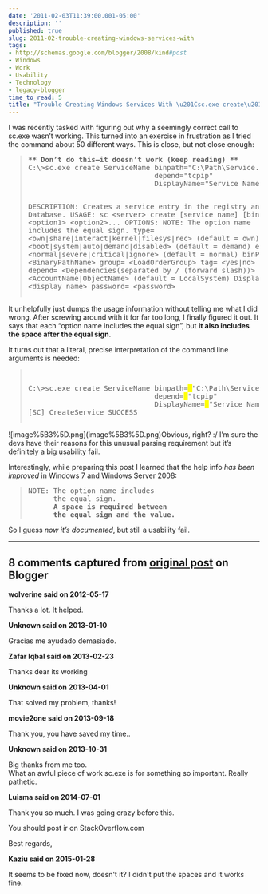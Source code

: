 ```yaml
---
date: '2011-02-03T11:39:00.001-05:00'
description: ''
published: true
slug: 2011-02-trouble-creating-windows-services-with
tags:
- http://schemas.google.com/blogger/2008/kind#post
- Windows
- Work
- Usability
- Technology
- legacy-blogger
time_to_read: 5
title: "Trouble Creating Windows Services With \u201Csc.exe create\u201D"
---
```


<p>I was recently tasked with figuring out why a seemingly correct call to sc.exe wasn’t working. This turned into an exercise in frustration as I tried the command about 50 different ways. This is close, but not close enough:</p>
<blockquote>   <pre><strong>** Don’t do this—it doesn’t work (keep reading) **
</strong>C:\&gt;sc.exe create ServiceName binpath=&quot;C:\Path\Service.exe -args&quot;
                              depend=&quot;tcpip&quot;
                              DisplayName=&quot;Service Name&quot;

DESCRIPTION: Creates a service entry in the registry and Service Database.
USAGE: sc &lt;server&gt; create [service name] [binPath= ] &lt;option1&gt; &lt;option2&gt;...
OPTIONS:
NOTE: The option name includes the equal sign.
 type= &lt;own|share|interact|kernel|filesys|rec&gt;
       (default = own)
 start= &lt;boot|system|auto|demand|disabled&gt;
       (default = demand)
 error= &lt;normal|severe|critical|ignore&gt;
       (default = normal)
 binPath= &lt;BinaryPathName&gt;
 group= &lt;LoadOrderGroup&gt;
 tag= &lt;yes|no&gt;
 depend= &lt;Dependencies(separated by / (forward slash))&gt;
 obj= &lt;AccountName|ObjectName&gt;
       (default = LocalSystem)
 DisplayName= &lt;display name&gt;
 password= &lt;password&gt;</pre>
</blockquote>

<p>It unhelpfully just dumps the usage information without telling me what I did wrong. After screwing around with it for far too long, I finally figured it out. It says that each “option name includes the equal sign”, but <strong>it also includes the space after the equal sign</strong>.</p>

<p>It turns out that a literal, precise interpretation of the command line arguments is needed:</p>

<blockquote>
  <pre><p>
C:\&gt;sc.exe create ServiceName binpath=<font style="background-color: #ffff00;"> </font>&quot;C:\Path\Service.exe -args&quot; 
                              depend=<font style="background-color: #ffff00;"> </font>&quot;tcpip&quot; 
                              DisplayName=<font style="background-color: #ffff00;"> </font>&quot;Service Name&quot;
[SC] CreateService SUCCESS
</p></pre>
</blockquote>

<p>![image%5B3%5D.png](image%5B3%5D.png)Obvious, right? :/ I’m sure the devs have their reasons for this unusual parsing requirement but it’s definitely a big usability fail.</p>

<p>Interestingly, while preparing this post I learned that the help info <em>has been improved</em> in Windows 7 and Windows Server 2008:</p>

<blockquote>
  <pre>NOTE: The option name includes 
      the equal sign.
      <strong>A space is required between 
      the equal sign and the value.</strong></pre>
</blockquote>

<p>So I guess <em>now it’s documented</em>, but still a usability fail.</p>

---

## 8 comments captured from [original post](https://blog.wassupy.com/2011/02/trouble-creating-windows-services-with.html) on Blogger

**wolverine said on 2012-05-17**

Thanks a lot. It helped.

**Unknown said on 2013-01-10**

Gracias me ayudado demasiado.

**Zafar Iqbal said on 2013-02-23**

Thanks dear  its working 



**Unknown said on 2013-04-01**

That solved my problem, thanks!

**movie2one said on 2013-09-18**

Thank you, you have saved my time..

**Unknown said on 2013-10-31**

Big thanks from me too.<br />What an awful piece of work sc.exe is for something so important. Really pathetic.

**Luisma said on 2014-07-01**

Thank you so much. I was going crazy before this.

You should post ir on StackOverflow.com

Best regards,

**Kaziu said on 2015-01-28**

It seems to be fixed now, doesn't it? I didn't put the spaces and it works fine.

